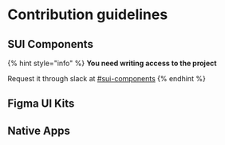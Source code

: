 # Contribution guidelines

## SUI Components

{% hint style="info" %}
**You need writing access to the project**

Request it through slack at [#sui-components](https://adevinta.slack.com/archives/C018Q6WBJ85)
{% endhint %}

## Figma UI Kits

## Native Apps
